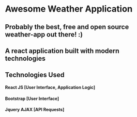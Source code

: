 # Awesome Weather Application

## Probably the best, free and open source weather-app out there! :)

## A react application built with modern technologies



## Technologies Used

#### React JS [User Interface, Application Logic]
#### Bootstrap [User Interface]
#### Jquery AJAX [API Requests]


